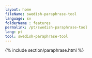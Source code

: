```yaml
---
layout: home
fileName: swedish-paraphrase-tool
language: sv    
folderName : features
permalink: /pt/swedish-paraphrase-tool
lang: pt
tool: swedish-paraphrase-tool
---
```

{% include section/paraphrase.html %}